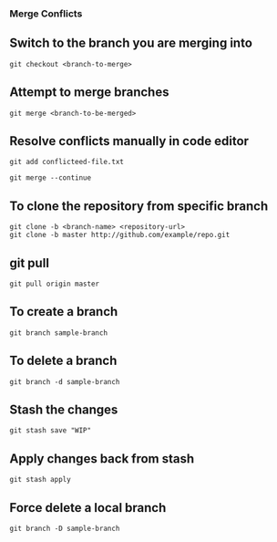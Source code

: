 ### Merge Conflicts
## Switch to the branch you are merging into
```
git checkout <branch-to-merge>
```
## Attempt to merge branches
```
git merge <branch-to-be-merged>
```
## Resolve conflicts manually in code editor

```
git add conflicteed-file.txt
```
```
git merge --continue
```
## To clone the repository from specific branch
```
git clone -b <branch-name> <repository-url>
git clone -b master http://github.com/example/repo.git
```
## git pull
```
git pull origin master
```
## To create a branch
```
git branch sample-branch
```
## To delete a branch
```
git branch -d sample-branch
```
## Stash the changes 
```
git stash save "WIP"
```
## Apply changes back from stash
```
git stash apply
```
## Force delete a local branch
```
git branch -D sample-branch
```